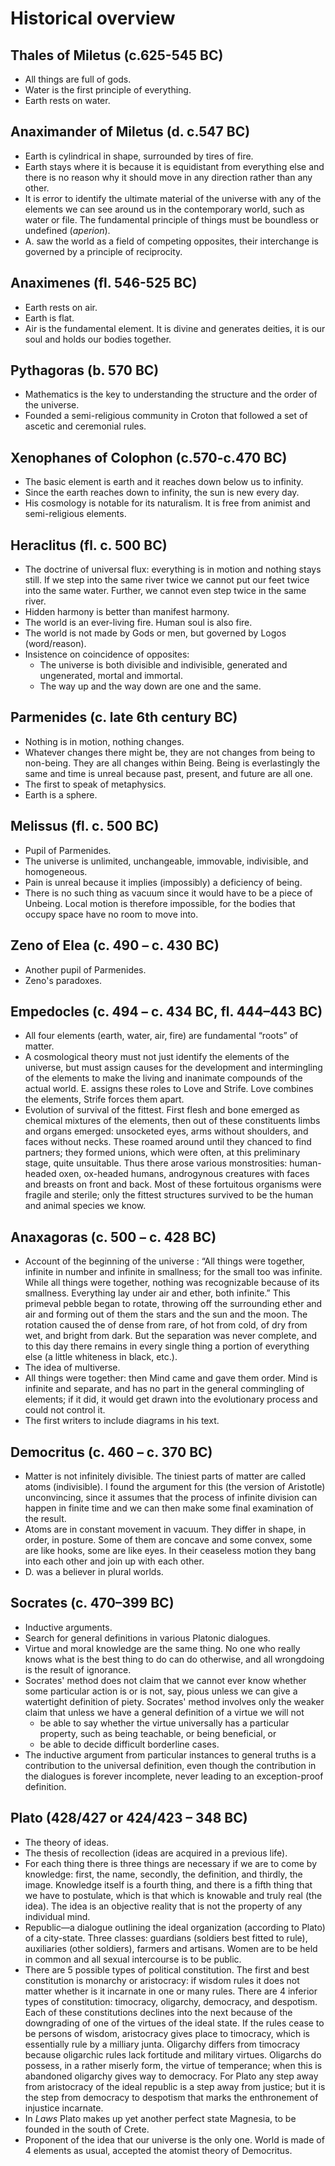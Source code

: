 # Historical overview

## Thales of Miletus (c.625-545 BC)

* All things are full of gods.
* Water is the first principle of everything.
* Earth rests on water.

## Anaximander of Miletus (d. c.547 BC)

* Earth is cylindrical in shape, surrounded by tires of fire.
* Earth stays where it is because it is equidistant from everything else and
  there is no reason why it should move in any direction rather than any
  other.
* It is error to identify the ultimate material of the universe with any of
  the elements we can see around us in the contemporary world, such as water
  or file. The fundamental principle of things must be boundless or
  undefined (*aperion*).
* A. saw the world as a field of competing opposites, their interchange is
  governed by a principle of reciprocity.

## Anaximenes (fl. 546-525 BC)

* Earth rests on air.
* Earth is flat.
* Air is the fundamental element. It is divine and generates deities, it is
  our soul and holds our bodies together.

## Pythagoras (b. 570 BC)

* Mathematics is the key to understanding the structure and the order of the
  universe.
* Founded a semi-religious community in Croton that followed a set of
  ascetic and ceremonial rules.

## Xenophanes of Colophon (c.570-c.470 BC)

* The basic element is earth and it reaches down below us to infinity.
* Since the earth reaches down to infinity, the sun is new every day.
* His cosmology is notable for its naturalism. It is free from animist and
  semi-religious elements.

## Heraclitus (fl. c. 500 BC)

* The doctrine of universal flux: everything is in motion and nothing stays
  still. If we step into the same river twice we cannot put our feet twice
  into the same water. Further, we cannot even step twice in the same river.
* Hidden harmony is better than manifest harmony.
* The world is an ever-living fire. Human soul is also fire.
* The world is not made by Gods or men, but governed by Logos (word/reason).
* Insistence on coincidence of opposites:
  * The universe is both divisible and indivisible, generated and
    ungenerated, mortal and immortal.
  * The way up and the way down are one and the same.

## Parmenides (c. late 6th century BC)

* Nothing is in motion, nothing changes.
* Whatever changes there might be, they are not changes from being to
  non-being. They are all changes within Being. Being is everlastingly the
  same and time is unreal because past, present, and future are all one.
* The first to speak of metaphysics.
* Earth is a sphere.

## Melissus (fl. c. 500 BC)

* Pupil of Parmenides.
* The universe is unlimited, unchangeable, immovable, indivisible, and
  homogeneous.
* Pain is unreal because it implies (impossibly) a deficiency of being.
* There is no such thing as vacuum since it would have to be a piece of
  Unbeing. Local motion is therefore impossible, for the bodies that occupy
  space have no room to move into.

## Zeno of Elea (c. 490 – c. 430 BC)

* Another pupil of Parmenides.
* Zeno's paradoxes.

## Empedocles (c. 494 – c. 434 BC, fl. 444–443 BC)

* All four elements (earth, water, air, fire) are fundamental “roots” of
  matter.
* A cosmological theory must not just identify the elements of the universe,
  but must assign causes for the development and intermingling of the
  elements to make the living and inanimate compounds of the actual world.
  E. assigns these roles to Love and Strife. Love combines the elements,
  Strife forces them apart.
* Evolution of survival of the fittest. First flesh and bone emerged as
  chemical mixtures of the elements, then out of these constituents limbs
  and organs emerged: unsocketed eyes, arms without shoulders, and faces
  without necks. These roamed around until they chanced to find partners;
  they formed unions, which were often, at this preliminary stage, quite
  unsuitable. Thus there arose various monstrosities: human-headed oxen,
  ox-headed humans, androgynous creatures with faces and breasts on front
  and back. Most of these fortuitous organisms were fragile and sterile;
  only the fittest structures survived to be the human and animal species we
  know.

## Anaxagoras (c. 500 – c. 428 BC)

* Account of the beginning of the universe : “All things were together,
  infinite in number and infinite in smallness; for the small too was
  infinite. While all things were together, nothing was recognizable because
  of its smallness. Everything lay under air and ether, both infinite.” This
  primeval pebble began to rotate, throwing off the surrounding ether and
  air and forming out of them the stars and the sun and the moon. The
  rotation caused the of dense from rare, of hot from cold, of dry from wet,
  and bright from dark. But the separation was never complete, and to this
  day there remains in every single thing a portion of everything else (a
  little whiteness in black, etc.).
* The idea of multiverse.
* All things were together: then Mind came and gave them order. Mind is
  infinite and separate, and has no part in the general commingling of
  elements; if it did, it would get drawn into the evolutionary process and
  could not control it.
* The first writers to include diagrams in his text.

## Democritus (c. 460 – c. 370 BC)

* Matter is not infinitely divisible. The tiniest parts of matter are called
  atoms (indivisible). I found the argument for this (the version of
  Aristotle) unconvincing, since it assumes that the process of infinite
  division can happen in finite time and we can then make some final
  examination of the result.
* Atoms are in constant movement in vacuum. They differ in shape, in order,
  in posture. Some of them are concave and some convex, some are like hooks,
  some are like eyes. In their ceaseless motion they bang into each other
  and join up with each other.
* D. was a believer in plural worlds.

## Socrates (c. 470–399 BC)

* Inductive arguments.
* Search for general definitions in various Platonic dialogues.
* Virtue and moral knowledge are the same thing. No one who really knows
  what is the best thing to do can do otherwise, and all wrongdoing is the
  result of ignorance.
* Socrates' method does not claim that we cannot ever know whether some
  particular action is or is not, say, pious unless we can give a watertight
  definition of piety. Socrates' method involves only the weaker claim that
  unless we have a general definition of a virtue we will not
  * be able to say whether the virtue universally has a particular
  property, such as being teachable, or being beneficial, or
  * be able to decide difficult borderline cases.
* The inductive argument from particular instances to general truths is a
  contribution to the universal definition, even though the contribution in
  the dialogues is forever incomplete, never leading to an exception-proof
  definition.

## Plato (428/427 or 424/423 – 348 BC)

* The theory of ideas.
* The thesis of recollection (ideas are acquired in a previous life).
* For each thing there is three things are necessary if we are to come by
  knowledge: first, the name, secondly, the definition, and thirdly, the
  image. Knowledge itself is a fourth thing, and there is a fifth thing that
  we have to postulate, which is that which is knowable and truly real (the
  idea). The idea is an objective reality that is not the property of any
  individual mind.
* Republic—a dialogue outlining the ideal organization (according to Plato)
  of a city-state. Three classes: guardians (soldiers best fitted to rule),
  auxiliaries (other soldiers), farmers and artisans. Women are to be held
  in common and all sexual intercourse is to be public.
* There are 5 possible types of political constitution. The first and best
  constitution is monarchy or aristocracy: if wisdom rules it does not
  matter whether is it incarnate in one or many rules. There are 4 inferior
  types of constitution: timocracy, oligarchy, democracy, and despotism.
  Each of these constitutions declines into the next because of the
  downgrading of one of the virtues of the ideal state. If the rules cease
  to be persons of wisdom, aristocracy gives place to timocracy, which is
  essentially rule by a milliary junta. Oligarchy differs from timocracy
  because oligarchic rules lack fortitude and military virtues. Oligarchs do
  possess, in a rather miserly form, the virtue of temperance; when this is
  abandoned oligarchy gives way to democracy. For Plato any step away from
  aristocracy of the ideal republic is a step away from justice; but it is
  the step from democracy to despotism that marks the enthronement of
  injustice incarnate.
* In *Laws* Plato makes up yet another perfect state Magnesia, to be founded
  in the south of Crete.
* Proponent of the idea that our universe is the only one. World is made of
  4 elements as usual, accepted the atomist theory of Democritus.
